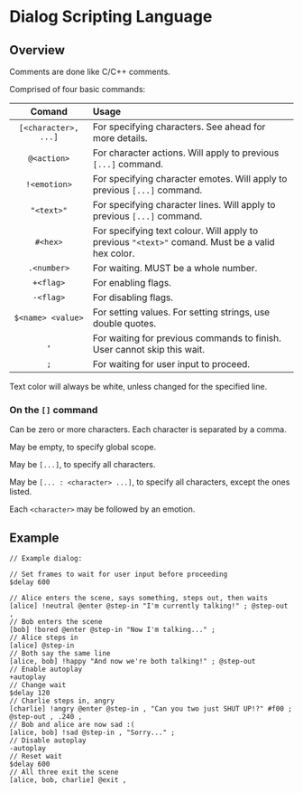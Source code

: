 # Dialog Scripting Language

## Overview

Comments are done like C/C++ comments.

Comprised of four basic commands:

| Comand | Usage |
|:-:|:-|
| `[<character>, ...]` | For specifying characters. See ahead for more details. |
| `@<action>` | For character actions. Will apply to previous `[...]` command. |
| `!<emotion>` | For specifying character emotes. Will apply to previous `[...]` command. |
| `"<text>"` | For specifying character lines. Will apply to previous `[...]` command. |
| `#<hex>` | For specifying text colour. Will apply to previous `"<text>"` comand. Must be a valid hex color. |
| `.<number>` | For waiting. MUST be a whole number. |
| `+<flag>` | For enabling flags. |
| `-<flag>` | For disabling flags. |
| `$<name> <value>` | For setting values. For setting strings, use double quotes. |
| `,` | For waiting for previous commands to finish. User cannot skip this wait. |
| `;` | For waiting for user input to proceed. |

Text color will always be white, unless changed for the specified line.

### On the `[]` command

Can be zero or more characters. Each character is separated by a comma.

May be empty, to specify global scope.

May be `[...]`, to specify all characters.

May be `[... : <character> ...]`, to specify all characters, except the ones listed.

Each `<character>` may be followed by an emotion.

## Example

```
// Example dialog:

// Set frames to wait for user input before proceeding
$delay 600

// Alice enters the scene, says something, steps out, then waits
[alice] !neutral @enter @step-in "I'm currently talking!" ; @step-out ,
// Bob enters the scene
[bob] !bored @enter @step-in "Now I'm talking..." ;
// Alice steps in
[alice] @step-in
// Both say the same line
[alice, bob] !happy "And now we're both talking!" ; @step-out
// Enable autoplay
+autoplay
// Change wait
$delay 120
// Charlie steps in, angry
[charlie] !angry @enter @step-in , "Can you two just SHUT UP!?" #f00 ; @step-out , .240 ,
// Bob and alice are now sad :(
[alice, bob] !sad @step-in , "Sorry..." ;
// Disable autoplay
-autoplay
// Reset wait
$delay 600
// All three exit the scene
[alice, bob, charlie] @exit ,

```